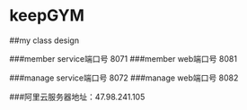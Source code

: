# keepGYM
##my class design

###member service端口号 8071
###member web端口号 8081


###manage service端口号 8072
###manage web端口号 8082

###阿里云服务器地址：47.98.241.105